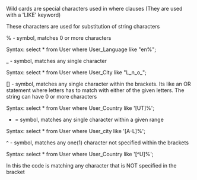 Wild cards are special characters used in where clauses	(They are used with a 'LIKE' keyword)

These characters are used for substitution of string characters

% - symbol, matches 0 or more characters

Syntax:
select * from User
where User_Language like "en%";

_ - symbol, matches any single character

Syntax:
select * from User
where User_City like "L_n_o_";

[] - symbol, matches any single character within the brackets. Its like an OR statement 
where letters has to match with either of the given letters. The string can have 0 or more characters

Syntax:
select * from User
where User_Country like '[UT]%';

- = symbol, matches any single character within a given range

Syntax:
select * from User
where User_city like '[A-L]%';

^ - symbol, matches any one(1) character not specified within the brackets

Syntax:
select * from User
where User_Country like '[^U]%'; 

In this the code is matching 
any character that is NOT specified in the bracket
